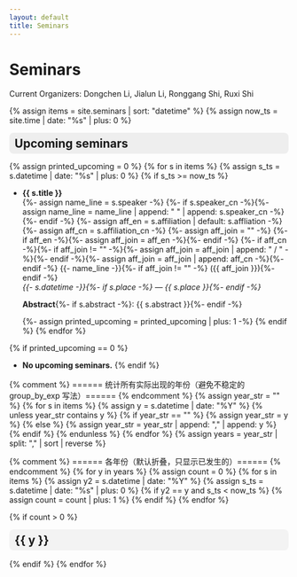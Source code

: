 ```yaml
---
layout: default
title: Seminars
---
```


# Seminars
Current Organizers: Dongchen Li, Jialun Li, Ronggang Shi, Ruxi Shi

{% assign items = site.seminars | sort: "datetime" %}
{% assign now_ts = site.time | date: "%s" | plus: 0 %}

<!-- ===== Upcoming（默认展开） ===== -->
<details class="seminar-section" id="upcoming" open markdown="1">
  <summary>
    <h2 style="display:inline; margin:0;">Upcoming seminars</h2>
  </summary>

{% assign printed_upcoming = 0 %}
{% for s in items %}
  {% assign s_ts = s.datetime | date: "%s" | plus: 0 %}
  {% if s_ts >= now_ts %}

* **{{ s.title }}**<br>
  {%- assign name_line = s.speaker -%}
  {%- if s.speaker_cn -%}{%- assign name_line = name_line | append: " " | append: s.speaker_cn -%}{%- endif -%} 
  {%- assign aff_en = s.affiliation | default: s.affliation -%}
  {%- assign aff_cn = s.affiliation_cn -%}
  {%- assign aff_join = "" -%}
  {%- if aff_en -%}{%- assign aff_join = aff_en -%}{%- endif -%}
  {%- if aff_cn -%}{%- if aff_join != "" -%}{%- assign aff_join = aff_join | append: " / " -%}{%- endif -%}{%- assign aff_join = aff_join | append: aff_cn -%}{%- endif -%}
  {{- name_line -}}{%- if aff_join != "" -%}&nbsp;({{ aff_join }}){%- endif -%}  <br>
  _{{- s.datetime -}}{%- if s.place -%} — {{ s.place }}{%- endif -%}_

  **Abstract**{%- if s.abstract -%}: {{ s.abstract }}{%- endif -%}

  {%- assign printed_upcoming = printed_upcoming | plus: 1 -%}
  {% endif %}
{% endfor %}

{% if printed_upcoming == 0 %}
* **No upcoming seminars.**
{% endif %}
</details>

{% comment %}
  ====== 统计所有实际出现的年份（避免不稳定的 group_by_exp 写法）======
{% endcomment %}
{% assign year_str = "" %}
{% for s in items %}
  {% assign y = s.datetime | date: "%Y" %}
  {% unless year_str contains y %}
    {% if year_str == "" %}
      {% assign year_str = y %}
    {% else %}
      {% assign year_str = year_str | append: "," | append: y %}
    {% endif %}
  {% endunless %}
{% endfor %}
{% assign years = year_str | split: "," | sort | reverse %}

{% comment %}
  ====== 各年份（默认折叠，只显示已发生的）======
{% endcomment %}
{% for y in years %}
  {% assign count = 0 %}
  {% for s in items %}
    {% assign y2 = s.datetime | date: "%Y" %}
    {% assign s_ts = s.datetime | date: "%s" | plus: 0 %}
    {% if y2 == y and s_ts < now_ts %}
      {% assign count = count | plus: 1 %}
    {% endif %}
  {% endfor %}

  {% if count > 0 %}
<details class="seminar-year" id="year-{{ y }}" markdown="1">
  <summary>
    <h2 style="display:inline; margin:0;">{{ y }}</h2>
  </summary>

{% for s in items %}
  {% assign y2 = s.datetime | date: "%Y" %}
  {% assign s_ts = s.datetime | date: "%s" | plus: 0 %}
  {% if y2 == y and s_ts < now_ts %}

* **{{ s.title }}**<br>
  {%- assign name_line = s.speaker -%}
  {%- if s.speaker_cn -%}{%- assign name_line = name_line | append: " " | append: s.speaker_cn -%}{%- endif -%} 
  {%- assign aff_en = s.affiliation | default: s.affliation -%}
  {%- assign aff_cn = s.affiliation_cn -%}
  {%- assign aff_join = "" -%}
  {%- if aff_en -%}{%- assign aff_join = aff_en -%}{%- endif -%}
  {%- if aff_cn -%}{%- if aff_join != "" -%}{%- assign aff_join = aff_join | append: " / " -%}{%- endif -%}{%- assign aff_join = aff_join | append: aff_cn -%}{%- endif -%}
  {{- name_line -}}{%- if aff_join != "" -%}&nbsp;({{ aff_join }}){%- endif -%}  <br>
  _{{- s.datetime | date: "%Y-%m-%d (%a) %H:%M" -}}{%- if s.place -%} — {{ s.place }}{%- endif -%}_

  **Abstract**{%- if s.abstract -%}: {{ s.abstract }}{%- endif -%}

  {% endif %}
{% endfor %}

</details>
  {% endif %}
{% endfor %}

<style>
/* 折叠区的轻量样式（不改变你的 Markdown 列表格式） */
.seminar-section, .seminar-year { margin: 0 0 1rem 0; }
.seminar-section > summary, .seminar-year > summary {
  cursor: pointer;
  list-style: none;
  padding: .4rem .6rem;
  border-radius: .5rem;
  background: rgba(0,0,0,.04);
}
.seminar-section[open] > summary, .seminar-year[open] > summary {
  background: rgba(0,0,0,.06);
}
.seminar-section > summary::-webkit-details-marker,
.seminar-year > summary::-webkit-details-marker { display: none; }
</style>
